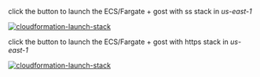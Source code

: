 
click the button to launch the ECS/Fargate + gost with ss stack in *us-east-1*

[![cloudformation-launch-stack](https://s3.amazonaws.com/cloudformation-examples/cloudformation-launch-stack.png)](https://console.aws.amazon.com/cloudformation/home?region=us-east-1#/stacks/new?stackName=gost-ss&templateURL=https://s3-us-west-2.amazonaws.com/pahud-cfn-us-west-2/gost-docker/cloudformation/ecs-fargate-gost-ss.yaml)





click the button to launch the ECS/Fargate + gost with https stack in *us-east-1*

[![cloudformation-launch-stack](https://s3.amazonaws.com/cloudformation-examples/cloudformation-launch-stack.png)](https://console.aws.amazon.com/cloudformation/home?region=us-east-1#/stacks/new?stackName=gost-https&templateURL=https://s3-us-west-2.amazonaws.com/pahud-cfn-us-west-2/gost-docker/cloudformation/ecs-fargate-gost-https.yaml)